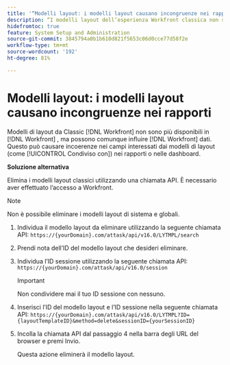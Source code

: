 ```yaml
---
title: '“Modelli layout: i modelli layout causano incongruenze nei rapporti”'
description: “I modelli layout dell’esperienza Workfront classica non sono più disponibili nell’interfaccia di Workfront, ma possono comunque influire sui dati di Workfront. Questo può causare incongruenze nei campi interessati dai modelli stessi (ad esempio Condiviso con), nei rapporti o nelle dashboard.”
hidefromtoc: true
feature: System Setup and Administration
source-git-commit: 3845794a0b1b610d821f5653c06d0cce77d58f2e
workflow-type: tm+mt
source-wordcount: '192'
ht-degree: 81%

---
```



# Modelli layout: i modelli layout causano incongruenze nei rapporti

Modelli di layout da Classic [!DNL Workfront] non sono più disponibili in [!DNL Workfront] , ma possono comunque influire [!DNL Workfront] dati. Questo può causare incoerenze nei campi interessati dai modelli di layout (come [!UICONTROL Condiviso con]) nei rapporti o nelle dashboard.

**Soluzione alternativa**

Elimina i modelli layout classici utilizzando una chiamata API. È necessario aver effettuato l’accesso a Workfront.

>[!NOTE]
>
>Non è possibile eliminare i modelli layout di sistema e globali.

1. Individua il modello layout da eliminare utilizzando la seguente chiamata API:
   `https://{yourDomain}.com/attask/api/v16.0/LYTMPL/search`
1. Prendi nota dell’ID del modello layout che desideri eliminare.
1. Individua l’ID sessione utilizzando la seguente chiamata API:
   `https://{yourDomain}.com/attask/api/v16.0/session`

   >[!IMPORTANT]
   >
   >Non condividere mai il tuo ID sessione con nessuno.

1. Inserisci l’ID del modello layout e l’ID sessione nella seguente chiamata API:
   `https://{yourDomain}.com/attask/api/v16.0/LYTMPL?ID={layoutTemplateID}&method=delete&sessionID={yourSessionID}`
1. Incolla la chiamata API dal passaggio 4 nella barra degli URL del browser e premi Invio.

   Questa azione eliminerà il modello layout.

